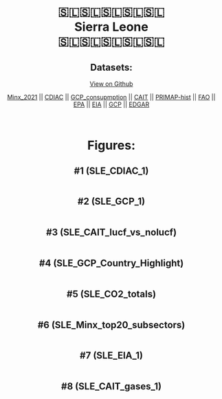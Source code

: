 
<center>
<h1 align="center">
🇸🇱🇸🇱🇸🇱🇸🇱🇸🇱
<br>
Sierra Leone
<br>
🇸🇱🇸🇱🇸🇱🇸🇱🇸🇱
</h1>
<h2>Datasets:</h2>
<p><a href="https://github.com/dquintani/GreenhouseData/tree/master/country_data/SLE_Sierra Leone/data">View on Github</a>
<br></p><p><a href="data/SLE_Minx_2021.csv">Minx_2021</a> || <a href="data/SLE_CDIAC.csv">CDIAC</a> || <a href="data/SLE_GCP_consupmption.csv">GCP_consupmption</a> || <a href="data/SLE_CAIT.csv">CAIT</a> || <a href="data/SLE_PRIMAP-hist.csv">PRIMAP-hist</a> || <a href="data/SLE_FAO.csv">FAO</a> || <a href="data/SLE_EPA.csv">EPA</a> || <a href="data/SLE_EIA.csv">EIA</a> || <a href="data/SLE_GCP.csv">GCP</a> || <a href="data/SLE_EDGAR.csv">EDGAR</a></p><p><br></p>
<h1>Figures:</h1><h2>#1 (SLE_CDIAC_1)</h2>
<p><img alt="" src="figures/SLE_CDIAC_1.png" /></p><h2>#2 (SLE_GCP_1)</h2>
<p><img alt="" src="figures/SLE_GCP_1.png" /></p><h2>#3 (SLE_CAIT_lucf_vs_nolucf)</h2>
<p><img alt="" src="figures/SLE_CAIT_lucf_vs_nolucf.png" /></p><h2>#4 (SLE_GCP_Country_Highlight)</h2>
<p><img alt="" src="figures/SLE_GCP_Country_Highlight.png" /></p><h2>#5 (SLE_CO2_totals)</h2>
<p><img alt="" src="figures/SLE_CO2_totals.png" /></p><h2>#6 (SLE_Minx_top20_subsectors)</h2>
<p><img alt="" src="figures/SLE_Minx_top20_subsectors.png" /></p><h2>#7 (SLE_EIA_1)</h2>
<p><img alt="" src="figures/SLE_EIA_1.png" /></p><h2>#8 (SLE_CAIT_gases_1)</h2>
<p><img alt="" src="figures/SLE_CAIT_gases_1.png" /></p>